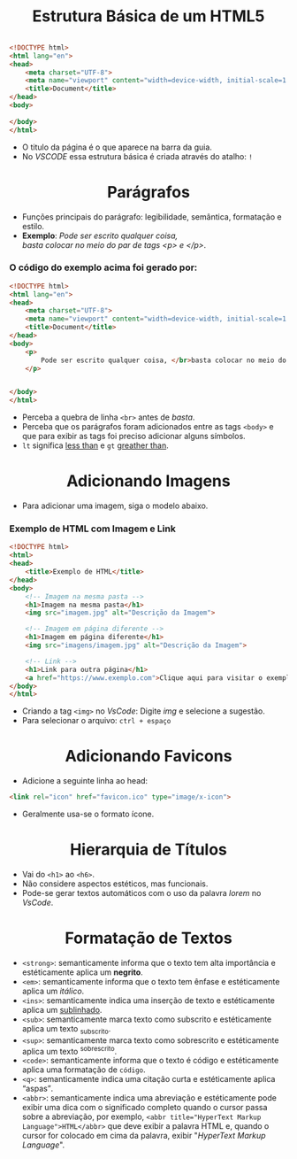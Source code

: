 
# <center> Estrutura Básica de um HTML5 </center>

```HTML

<!DOCTYPE html>
<html lang="en">
<head>
    <meta charset="UTF-8">
    <meta name="viewport" content="width=device-width, initial-scale=1.0">
    <title>Document</title>
</head>
<body>
    
</body>
</html>

```
+ O titulo da página é o que aparece na barra da guia.
+ No _VSCODE_ essa estrutura básica é criada através do atalho: `!`


# <center> Parágrafos </center>
+ Funções principais do parágrafo: legibilidade, semântica, formatação e estilo.
+ **Exemplo**: _Pode ser escrito qualquer coisa, </br>basta colocar no meio do par de tags &lt;p&gt; e &lt;/p&gt;_.

### O código do exemplo acima foi gerado por:
```HTML
<!DOCTYPE html>
<html lang="en">
<head>
    <meta charset="UTF-8">
    <meta name="viewport" content="width=device-width, initial-scale=1.0">
    <title>Document</title>
</head>
<body>
    <p>
        Pode ser escrito qualquer coisa, </br>basta colocar no meio do par de tags &lt;p&gt; e &lt;/p&gt;
    </p>


</body>
</html>
```
+ Perceba a quebra de linha `<br>` antes de _basta_.
+ Perceba que os parágrafos foram adicionados entre as tags `<body>` e que para exibir as tags foi preciso adicionar alguns símbolos.
+ `lt` significa <u>less than</u> e `gt` <u>greather than</u>.

# <center>Adicionando Imagens</center>
+ Para adicionar uma imagem, siga o modelo abaixo.

### Exemplo de HTML com Imagem e Link

```html
<!DOCTYPE html>
<html>
<head>
    <title>Exemplo de HTML</title>
</head>
<body>
    <!-- Imagem na mesma pasta -->
    <h1>Imagem na mesma pasta</h1>
    <img src="imagem.jpg" alt="Descrição da Imagem">

    <!-- Imagem em página diferente -->
    <h1>Imagem em página diferente</h1>
    <img src="imagens/imagem.jpg" alt="Descrição da Imagem">

    <!-- Link -->
    <h1>Link para outra página</h1>
    <a href="https://www.exemplo.com">Clique aqui para visitar o exemplo</a>
</body>
</html>

```

+ Criando a tag `<img>` no _VsCode_: Digite _img_ e selecione a sugestão. 
+ Para selecionar o arquivo: `ctrl + espaço`


# <center>Adicionando Favicons</center>

+ Adicione a seguinte linha ao head:
```html
<link rel="icon" href="favicon.ico" type="image/x-icon">
```
+ Geralmente usa-se o formato ícone.

#  <center>Hierarquia de Títulos</center>
+ Vai do `<h1>` ao `<h6>`.
+ Não considere aspectos estéticos, mas funcionais.
+ Pode-se gerar textos automáticos com o uso da palavra _lorem_ no _VsCode_.


# <center>Formatação de Textos</center>
+ `<strong>`: semanticamente informa que o texto tem alta importância e estéticamente aplica um <strong>negrito</strong>.
+ `<em>`: semanticamente informa que o texto tem ênfase e estéticamente aplica um <em>itálico</em>.
+ `<ins>`: semanticamente indica uma inserção de texto e estéticamente aplica um <ins>sublinhado</ins>.
+ `<sub>`: semanticamente marca texto como subscrito e estéticamente aplica um texto <sub>subscrito</sub>.
+ `<sup>`: semanticamente marca texto como sobrescrito e estéticamente aplica um texto <sup>sobrescrito</sup>.
+ `<code>`: semanticamente informa que o texto é código e estéticamente aplica uma formatação de <code>código</code>.
+ `<q>`: semanticamente indica uma citação curta e estéticamente aplica <q>aspas</q>.
+ `<abbr>`: semanticamente indica uma abreviação e estéticamente pode exibir uma dica com o significado completo quando o cursor passa sobre a abreviação, por exemplo, `<abbr title="HyperText Markup Language">HTML</abbr>` que deve exibir a palavra HTML e, quando o cursor for colocado em cima da palavra, exibir "_HyperText Markup Language_".
